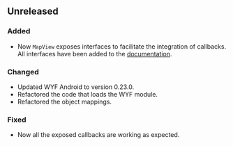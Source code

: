 ## Unreleased

### Added
- Now `MapView` exposes interfaces to facilitate the integration of callbacks. All interfaces have been added to the [documentation](./README.md).

### Changed
- Updated WYF Android to version 0.23.0.
- Refactored the code that loads the WYF module.
- Refactored the object mappings.

### Fixed
- Now all the exposed callbacks are working as expected.